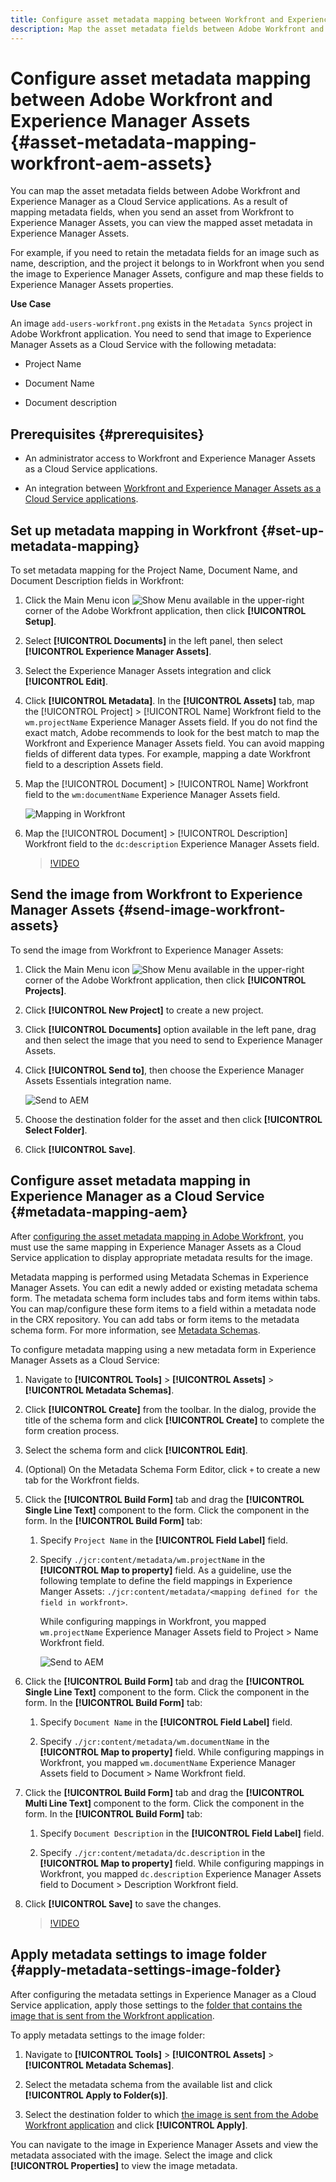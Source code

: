 ```yaml
---
title: Configure asset metadata mapping between Workfront and Experience Manager Assets
description: Map the asset metadata fields between Adobe Workfront and Experience Manager as a Cloud Service applications. As a result of mapping metadata fields, when you send an asset from Workfront to Experience Manager Assets, you can view the mapped asset metadata in Experience Manager Assets.
---
```

# Configure asset metadata mapping between Adobe Workfront and Experience Manager Assets {#asset-metadata-mapping-workfront-aem-assets}

You can map the asset metadata fields between Adobe Workfront and Experience Manager as a Cloud Service applications. As a result of mapping metadata fields, when you send an asset from Workfront to Experience Manager Assets, you can view the mapped asset metadata in Experience Manager Assets.

For example, if you need to retain the metadata fields for an image such as name, description, and the project it belongs to in Workfront when you send the image to Experience Manager Assets, configure and map these fields to Experience Manager Assets properties.

**Use Case**

An image `add-users-workfront.png` exists in the `Metadata Syncs` project in Adobe Workfront application. You need to send that image to Experience Manager Assets as a Cloud Service with the following metadata:

* Project Name

* Document Name

* Document description

## Prerequisites {#prerequisites}

* An administrator access to Workfront and Experience Manager Assets as a Cloud Service applications.

* An integration between [Workfront and Experience Manager Assets as a Cloud Service applications](https://one.workfront.com/s/document-item?bundleId=the-new-workfront-experience&topicId=Content%2FDocuments%2FAdobe_Workfront_for_Experience_Manager_Assets_Essentials%2Fsetup-asset-essentials.htm&_LANG=enus).

## Set up metadata mapping in Workfront {#set-up-metadata-mapping}

To set metadata mapping for the Project Name, Document Name, and Document Description fields in Workfront:

1. Click the Main Menu icon ![Show Menu](assets/show-menu.svg) available in the upper-right corner of the Adobe Workfront application, then click **[!UICONTROL Setup]**.

1. Select **[!UICONTROL Documents]** in the left panel, then select **[!UICONTROL Experience Manager Assets]**.

1. Select the Experience Manager Assets integration and click **[!UICONTROL Edit]**.

1. Click **[!UICONTROL Metadata]**. In the **[!UICONTROL Assets]** tab, map the [!UICONTROL Project] > [!UICONTROL Name] Workfront field to the `wm.projectName` Experience Manager Assets field. If you do not find the exact match, Adobe recommends to look for the best match to map the Workfront and Experience Manager Assets field. You can avoid mapping fields of different data types. For example, mapping a date Workfront field to a description Assets field.
1. Map the [!UICONTROL Document] > [!UICONTROL Name] Workfront field to the `wm:documentName` Experience Manager Assets field.

   ![Mapping in Workfront](assets/workfront-metadata-mapping.png)

1. Map the [!UICONTROL Document] > [!UICONTROL Description] Workfront field to the `dc:description` Experience Manager Assets field.

   >[!VIDEO](https://video.tv.adobe.com/v/344255)

## Send the image from Workfront to Experience Manager Assets {#send-image-workfront-assets}

To send the image from Workfront to Experience Manager Assets:

1. Click the Main Menu icon ![Show Menu](assets/show-menu.svg) available in the upper-right corner of the Adobe Workfront application, then click **[!UICONTROL Projects]**.

1. Click **[!UICONTROL New Project]** to create a new project.

1. Click **[!UICONTROL Documents]** option available in the left pane, drag and then select the image that you need to send to Experience Manager Assets.

1. Click **[!UICONTROL Send to]**, then choose the Experience Manager Assets Essentials integration name.

   ![Send to AEM](assets/send-to-aem.png)

1. Choose the destination folder for the asset and then click **[!UICONTROL Select Folder]**.

1. Click **[!UICONTROL Save]**.

## Configure asset metadata mapping in Experience Manager as a Cloud Service {#metadata-mapping-aem}

After [configuring the asset metadata mapping in Adobe Workfront](#set-up-metadata-mapping), you must use the same mapping in Experience Manager Assets as a Cloud Service application to display appropriate metadata results for the image.

Metadata mapping is performed using Metadata Schemas in Experience Manager Assets. You can edit a newly added or existing metadata schema form. The metadata schema form includes tabs and form items within tabs. You can map/configure these form items to a field within a metadata node in the CRX repository. You can add tabs or form items to the metadata schema form. For more information, see [Metadata Schemas](metadata-schemas.md).

To configure metadata mapping using a new metadata form in Experience Manager Assets as a Cloud Service:

1. Navigate to **[!UICONTROL Tools]** > **[!UICONTROL Assets]** > **[!UICONTROL Metadata Schemas]**.

1. Click **[!UICONTROL Create]** from the toolbar. In the dialog, provide the title of the schema form and click **[!UICONTROL Create]** to complete the form creation process.

1. Select the schema form and click **[!UICONTROL Edit]**.

1. (Optional) On the Metadata Schema Form Editor, click `+` to create a new tab for the Workfront fields.

1. Click the **[!UICONTROL Build Form]** tab and drag the **[!UICONTROL Single Line Text]** component to the form. Click the component in the form. In the **[!UICONTROL Build Form]** tab:

   1. Specify `Project Name` in the **[!UICONTROL Field Label]** field.

   1. Specify `./jcr:content/metadata/wm.projectName` in the **[!UICONTROL Map to property]** field. As a guideline, use the following template to define the field mappings in Experience Manger Assets:
   `./jcr:content/metadata/<mapping defined for the field in workfront>`.

      While configuring mappings in Workfront, you mapped `wm.projectName` Experience Manager Assets field to Project > Name Workfront field.

      ![Send to AEM](assets/metadata-schema-mapping.png)

1. Click the **[!UICONTROL Build Form]** tab and drag the **[!UICONTROL Single Line Text]** component to the form. Click the component in the form. In the **[!UICONTROL Build Form]** tab:

   1. Specify `Document Name` in the **[!UICONTROL Field Label]** field.

   1. Specify `./jcr:content/metadata/wm.documentName` in the **[!UICONTROL Map to property]** field. 
      While configuring mappings in Workfront, you mapped `wm.documentName` Experience Manager Assets field to Document > Name Workfront field.

1. Click the **[!UICONTROL Build Form]** tab and drag the **[!UICONTROL Multi Line Text]** component to the form. Click the component in the form. In the **[!UICONTROL Build Form]** tab:

   1. Specify `Document Description` in the **[!UICONTROL Field Label]** field.

   1. Specify `./jcr:content/metadata/dc.description` in the **[!UICONTROL Map to property]** field. 
      While configuring mappings in Workfront, you mapped `dc.description` Experience Manager Assets field to Document > Description Workfront field.

1. Click **[!UICONTROL Save]** to save the changes.

   >[!VIDEO](https://video.tv.adobe.com/v/344314)

## Apply metadata settings to image folder {#apply-metadata-settings-image-folder}

After configuring the metadata settings in Experience Manager as a Cloud Service application, apply those settings to the [folder that contains the image that is sent from the Workfront application](#send-image-workfront-assets).

To apply metadata settings to the image folder:

1. Navigate to **[!UICONTROL Tools]** > **[!UICONTROL Assets]** > **[!UICONTROL Metadata Schemas]**.

1. Select the metadata schema from the available list and click **[!UICONTROL Apply to Folder(s)]**.

1. Select the destination folder to which [the image is sent from the Adobe Workfront application](#send-image-workfront-assets) and click **[!UICONTROL Apply]**.

You can navigate to the image in Experience Manager Assets and view the metadata associated with the image. Select the image and click **[!UICONTROL Properties]** to view the image metadata.



